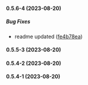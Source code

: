 #### 0.5.6-4 (2023-08-20)

##### Bug Fixes

*  readme updated ([fe4b78ea](https://github.com/meharbhutta/react-fb-collage/commit/fe4b78ead418ca52ab02f10d536a85a6f7b78310))

#### 0.5.5-3 (2023-08-20)

#### 0.5.4-2 (2023-08-20)

#### 0.5.4-1 (2023-08-20)